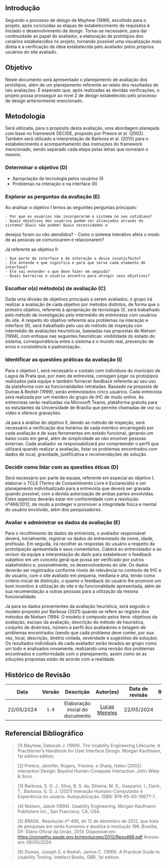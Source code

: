 ## Introdução

Seguindo o processo de deisgn de Mayhew (1999), escolhido para o projeto, após concluídas as etapas de estabelecimento de requisitos é iniciado o desenvolvimento de design. Torna-se necessário, para dar continuidade ao papel do avaliador, a elaboração de protótipos dos cenários estabelecidos no projeto, tornando possível uma visualização mais direta e a verificação da ideia estabelecida pelo avaliador pelos próprios usuários do site avaliado.

## Objetivo

Neste documento será apresentado o planejamento de avaliação dos protótipos, além de um planejamento referente ao relato dos resultados de tais avaliações. É esperado que, após realizadas as devidas verificações, o projeto possa prosseguir ao nível 2 de design estabelecido pelo processo de design anteriormente mencionado.

## Metodologia

Será utilizada, para o propósito desta avaliação, uma abordagem planejada com base no framework DECIDE, proposto por Preece et al. (2002). Também será utilizado a interpretação de Barbosa et al. (2010) para o estabelecimento e acompanhamento das instruções do framework mencionado, sendo separado cada etapa pelas letras que nomeiam o mesmo.

### Determinar o objetivo (D)

- Apropriação da tecnologia pelos usuários (I)
- Problemas na interação e na interface (II)

### Explorar as perguntas da avaliação (E)

Ao analisar o objetivo I temos as seguintes perguntas principais:

    - Por que os usuários não incorporaram o sistema no seu cotidiano?
    - Quais objetivos dos usuários podem ser alcançados através do sistema? Quais não podem? Quais necessidades e
desejos foram ou não atendidos?
    - Como o sistema interativo afeta o modo de as pessoas se comunicarem e relacionarem?

Já referente ao objetivo II:

    - Que parte da interface e da interação o deixa insatisfeito?
    - Ele entende o que significa e para que serve cada elemento de interface?
    - Ele vai entender o que deve fazer em seguida?
    - Quais barreiras o usuário encontra para atingir seus objetivos?

### Escolher o(s) método(s) de avaliação (C)

Dada uma divisão de objetivos principais a serem avaliados, o grupo irá realizar a avaliação de cada objetivo por métodos distintos, de forma que o primeiro objetivo, referente à apropriação de tecnologia (I), será trabalhado pelo método de investigação pelo intermédio de entrevistas com usuários do site. A respeito do objetivo referente aos problemas na interação e interface (II), será trabalhado pelo uso do método de inspeção con intermédio de avaliações heurísticas, baseadas nas propostas de Nielsen (1994), com enfoque nas seguintes heurísticas: visibilidade do estado do sistema, correspondência entre o sistema e o mundo real, prevenção de erros e consistência e padronização.

### Identificar as questões práticas da avaliação (I)

Para o objetivo I, será necessário o contato com indivíduos do município de Lagoa da Prata que, por meio de entrevista, consigam julgar os protópipos realizados pela equipe e também fornecer feedback referente ao seu uso da plataforma com as funcionalidades retratadas. Baseado na proposta de Dumas & Redish (1999), serão entrevistados cinco usuários. Cada entrevista será realizada por um membro do grupo de IHC de modo online. As entrevistas serão realizadas via Microsoft Teams, plataforma gratuita para os estudantes da Universidade de Brasília que permite chamadas de voz ou vídeo e oferece gravações.

Já para a análise do objetivo II, devido ao método de inspeção, será necessário a verificação dos horários de cada membro encarregado por cada avaliação e de suas ferramentas em estado funcional, gerando um baixo custo em geral, além de simplicidade ao não envolver pessoas externas. Cada avaliador se responsabilizará por compreender o perfil que utilizará quando realizar a avaliação, listar os problemas encontrados com dados de local, gravidade, justificativa e recomendações de solução.

### Decidir como lidar com as questões éticas (D)

Será necessário por parte da equipe, referente em especial ao objetivo I, elaborar o TCLE (Termo de Consentimento Livre e Esclarecido) e um planejamento individualizado para a entrevista que deverá ser gravada quando possível, com a devida autorização de ambas partes envolvidas. Estes aspectos deverão estar em conformidade com a resolução nº466/2012, de modo a proteger e promover a integridade física e mental do usuário envolvido, além dos pesquisadores.

### Avaliar e administrar os dados da avaliação (E)

Para o recolhimento de dados da entrevista, o avaliador responsável deverá, inicialmente, registrar os dados do entrevistado de nome, idade, profissão. Em seguida, irá recolher as respostas do usuário a respeito da prototipação apresentada e seus comentários. Caberá ao entrevistador e ao revisor da equipe a interpretação do dado para estabelecer o feedback subjetivo em um conceito geral que possa ser verificado por outros stakeholders e, possivelmente, os desenvolvedores do site. Os dados deverão ser registrados conforme níveis de relevância no contexto de IHC e do usuário, com o site avaliado em pequena, mediana e alta, tendo como critério inicial de distinção, o quanto o feedback do usuário lhe promove um bom incentivo à utilização do site e da funcionalidade apresentada, além de sua recomendação a outras pessoas para a utilização da mesma funcionalidade.

Já para os dados provenientes da avaliação heurística, será seguido o modelo proposto por Barbosa (2021) quando se refere ao registro dos métodos de Nielsen (1994. O modelo é composto pelos itens: objetivos da avaliação, escopo da avaliação, descrição do método de heurística, conjunto de diretrizes, número e perfil dos avaliadores e  listagem de problemas encontrados (sendo que cada problema deve conter, por sua vez, local, descrição, diretriz violada, severidade e sugestões de solução). Os resultados individuais de cada avaliador serão levados ao grupo como um todo e analisados novamente, realizando uma revisão dos problemas encontrados e conformidade com o planejamento, assim como se as soluções propostas estão de acordo com a realidade.

## Histórico de Revisão

|    Data    | Versão |                Descrição                 |                                         Autor(es)                                          | Data de revisão |                 Revisor(es)                  |
| :--------: | :----: | :--------------------------------------: | :----------------------------------------------------------------------------------------: | :-------------: | :------------------------------------------: |
| 22/05/2024 | `1.0`  |  Elaboração inicial do documento   |      [Lucas Meireles](https://github.com/Katuner) |  22/05/2024 | [Lucas Heler](https://github.com/akaeboshi) |

## Referencial Bibliográfico

> [1] Mayhew, Deborah J. (1999). The Usability Engineering Lifecycle: A Practitioner’s Handbook for User Interface Design. Morgan Kaufmann, 1st edition edition.

> [2] Preece, Jennifer, Rogers, Yvonne, e Sharp, Helen (2002). Interaction Design: Beyond Human-Computer Interaction. John Wiley & Sons.

> [3] Barbosa, S. D. J.; Silva, B. S. da; Silveira, M. S.; Gasparini, I.; Darin, T.; Barbosa, G. D. J. (2021) Interação Humano-Computador e Experiência do usuário. Autopublicação. ISBN: 978-65-00-19677-1.

> [4] Nielsen, Jakob (1994). Usability Engineering. Morgan Kaufmann Publishers Inc., San Francisco, CA, USA.

> [5] BRASIL. Resolução nº 466, de 12 de dezembro de 2012, que trata de pesquisas em seres humanos e atualiza a resolução 196. Brasília, DF: Diário Oficial da União, 2013. Disponível em: <https://conselho.saude.gov.br/resolucoes/2012/Reso466.pdf> Acesso em: 06/05/2024.

> [6] Dumas, Joseph S. e Redish, Janice C. (1999). A Practical Guide to Usability Testing. Intellect Books, GBR, 1st edition.

